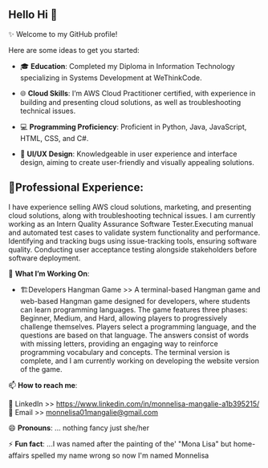 ## Hello Hi 👋

✨ Welcome to my GitHub profile!

Here are some ideas to get you started:

- 🎓 **Education**:
Completed my Diploma in Information Technology specializing in Systems Development at WeThinkCode.

- 🌐 **Cloud Skills**:
I’m AWS Cloud Practitioner certified, with experience in building and presenting cloud solutions, as well as troubleshooting technical issues.

- 💻 **Programming Proficiency**: 
Proficient in Python, Java, JavaScript, HTML, CSS, and C#.

- 🎨 **UI/UX Design**:
Knowledgeable in user experience and interface design, aiming to create user-friendly and visually appealing solutions.

## 💼Professional Experience:
I have experience selling AWS cloud solutions, marketing, and presenting cloud solutions, along with troubleshooting technical issues. I am currently working as an Intern Quality Assurance Software Tester.Executing manual and automated test cases to validate system functionality and performance. Identifying and tracking bugs using issue-tracking tools, ensuring software quality. Conducting user acceptance testing alongside stakeholders before software deployment.

🚀 **What I’m Working On**:
- 🏗️Developers Hangman Game >>  A terminal-based Hangman game and web-based Hangman game designed for developers, where students can learn programming languages. The game features three phases: Beginner, Medium, and Hard, allowing players to progressively challenge themselves. Players select a programming language, and the questions are based on that language. The answers consist of words with missing letters, providing an engaging way to reinforce programming vocabulary and concepts. The terminal version is complete, and I am currently working on developing the website version of the game.

📫 **How to reach me**: 

🔗 LinkedIn >> https://www.linkedin.com/in/monnelisa-mangalie-a1b395215/
📧 Email >> monnelisa01mangalie@gmail.com

😄 **Pronouns**: ... nothing fancy just she/her

⚡ **Fun fact**: ...I was named after the painting of the' "Mona Lisa" but home-affairs spelled my name wrong so now I'm named Monnelisa

